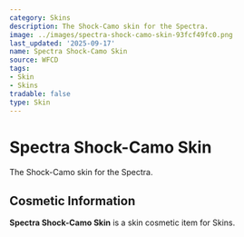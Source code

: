 ```yaml
---
category: Skins
description: The Shock-Camo skin for the Spectra.
image: ../images/spectra-shock-camo-skin-93fcf49fc0.png
last_updated: '2025-09-17'
name: Spectra Shock-Camo Skin
source: WFCD
tags:
- Skin
- Skins
tradable: false
type: Skin
---
```


# Spectra Shock-Camo Skin

The Shock-Camo skin for the Spectra.

## Cosmetic Information

**Spectra Shock-Camo Skin** is a skin cosmetic item for Skins.

